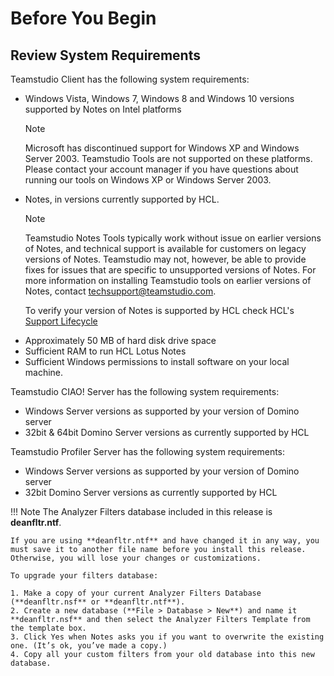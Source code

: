 # Before You Begin

## Review System Requirements
Teamstudio Client has the following system requirements:

* Windows Vista, Windows 7, Windows 8 and Windows 10 versions supported by Notes on Intel platforms
  <div class="admonition note">
    <p class="admonition-title">Note</p>
    <p>Microsoft has discontinued support for Windows XP and Windows Server 2003. Teamstudio Tools are not supported on these platforms. Please contact your account manager if you have questions about running our tools on Windows XP or Windows Server 2003.</p>
  </div>
* Notes, in versions currently supported by HCL.
  <div class="admonition note">
    <p class="admonition-title">Note</p>
    <p>Teamstudio Notes Tools typically work without issue on earlier versions of Notes, and technical support is available for customers on legacy versions of Notes. Teamstudio may not, however, be able to provide fixes for issues that are specific to unsupported versions of Notes. For more information on installing Teamstudio tools on earlier versions of Notes, contact <a href="mailto:techsupport@teamstudio.com">techsupport@teamstudio.com</a>.</p>
    <p>To verify your version of Notes is supported by HCL check HCL's <a href="https://support.hcltechsw.com/csm?id=kb_article&sysparm_article=KB0068850&sys_kb_id=d9e7f06e1be51cd0f37655352a4bcb4d">Support Lifecycle</a></p>
  </div>
* Approximately 50 MB of hard disk drive space
* Sufficient RAM to run HCL Lotus Notes
* Sufficient Windows permissions to install software on your local machine.

Teamstudio CIAO! Server has the following system requirements:

* Windows Server versions as supported by your version of Domino server
* 32bit & 64bit Domino Server versions as currently supported by HCL

Teamstudio Profiler Server has the following system requirements:

* Windows Server versions as supported by your version of Domino server
* 32bit Domino Server versions as currently supported by HCL


!!! Note
    The Analyzer Filters database included in this release is **deanfltr.ntf**.
    
    If you are using **deanfltr.ntf** and have changed it in any way, you must save it to another file name before you install this release. Otherwise, you will lose your changes or customizations.
    
    To upgrade your filters database:
    
    1. Make a copy of your current Analyzer Filters Database (**deanfltr.nsf** or **deanfltr.ntf**).
    2. Create a new database (**File > Database > New**) and name it **deanfltr.nsf** and then select the Analyzer Filters Template from the template box.
    3. Click Yes when Notes asks you if you want to overwrite the existing one. (It’s ok, you’ve made a copy.)
    4. Copy all your custom filters from your old database into this new database.